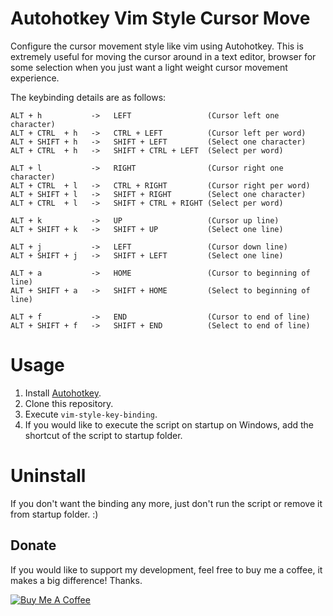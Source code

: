 # Autohotkey Vim Style Cursor Move

Configure the cursor movement style like vim using Autohotkey. This is extremely useful for moving the cursor around in a text editor, browser for some selection when you just want a light weight cursor movement experience.

The keybinding details are as follows:

```
ALT + h           ->   LEFT                 (Cursor left one character)
ALT + CTRL  + h   ->   CTRL + LEFT          (Cursor left per word)
ALT + SHIFT + h   ->   SHIFT + LEFT         (Select one character)
ALT + CTRL  + h   ->   SHIFT + CTRL + LEFT  (Select per word)

ALT + l           ->   RIGHT                (Cursor right one character)
ALT + CTRL  + l   ->   CTRL + RIGHT         (Cursor right per word)
ALT + SHIFT + l   ->   SHIFT + RIGHT        (Select one character)
ALT + CTRL  + l   ->   SHIFT + CTRL + RIGHT (Select per word)

ALT + k           ->   UP                   (Cursor up line)
ALT + SHIFT + k   ->   SHIFT + UP           (Select one line)

ALT + j           ->   LEFT                 (Cursor down line)
ALT + SHIFT + j   ->   SHIFT + LEFT         (Select one line)

ALT + a           ->   HOME                 (Cursor to beginning of line)
ALT + SHIFT + a   ->   SHIFT + HOME         (Select to beginning of line)

ALT + f           ->   END                  (Cursor to end of line)
ALT + SHIFT + f   ->   SHIFT + END          (Select to end of line)
```

# Usage

1. Install [Autohotkey](https://www.autohotkey.com/).
2. Clone this repository.
3. Execute `vim-style-key-binding`.
4. If you would like to execute the script on startup on Windows, add the shortcut of the script to startup folder.

# Uninstall

If you don't want the binding any more, just don't run the script or remove it from startup folder. :)

## Donate

If you would like to support my development, feel free to buy me a coffee, it makes a big difference! Thanks.

<a href="https://www.buymeacoffee.com/jinweijie" target="_blank"><img src="https://www.buymeacoffee.com/assets/img/custom_images/white_img.png" alt="Buy Me A Coffee"></a>
